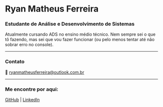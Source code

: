 # Ryan Matheus Ferreira

### Estudante de Análise e Desenvolvimento de Sistemas

Atualmente cursando ADS no ensino médio técnico. Nem sempre sei o que tô fazendo, mas sei que vou fazer funcionar (ou pelo menos tentar até não sobrar erro no console).

---

### Contato

📧 [ryanmatheusferreira@outlook.com.br](mailto:ryanmatheusferreira@outlook.com.br)

---

### Me encontre por aqui:

[GitHub](https://github.com/RyanM-Ferreira) | [LinkedIn](https://linkedin.com/in/depois-insiro)
